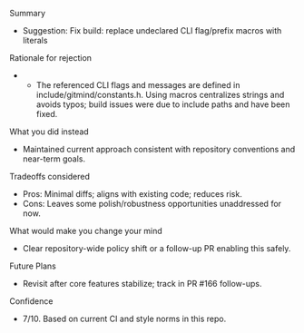 Summary

- Suggestion: Fix build: replace undeclared CLI flag/prefix macros with literals

Rationale for rejection

- - The referenced CLI flags and messages are defined in include/gitmind/constants.h. Using macros centralizes strings and avoids typos; build issues were due to include paths and have been fixed.

What you did instead

- Maintained current approach consistent with repository conventions and near-term goals.

Tradeoffs considered

- Pros: Minimal diffs; aligns with existing code; reduces risk.
- Cons: Leaves some polish/robustness opportunities unaddressed for now.

What would make you change your mind

- Clear repository-wide policy shift or a follow-up PR enabling this safely.

Future Plans

- Revisit after core features stabilize; track in PR #166 follow-ups.

Confidence

- 7/10. Based on current CI and style norms in this repo.
